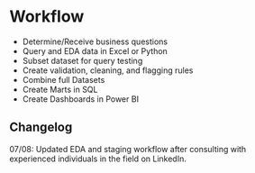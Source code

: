 # Workflow
 - Determine/Receive business questions
 - Query and EDA data in Excel or Python
 - Subset dataset for query testing
 - Create validation, cleaning, and flagging rules
 - Combine full Datasets
 - Create Marts in SQL
 - Create Dashboards in Power BI


 ## Changelog
 07/08: Updated EDA and staging workflow after consulting with experienced individuals in the field on LinkedIn.